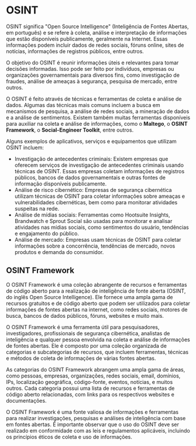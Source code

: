 # OSINT

OSINT significa "Open Source Intelligence" (Inteligência de Fontes Abertas, em português) e se refere à coleta, análise e interpretação de informações que estão disponíveis publicamente, geralmente na Internet. Essas informações podem incluir dados de redes sociais, fóruns online, sites de notícias, informações de registros públicos, entre outros.

O objetivo do OSINT é reunir informações úteis e relevantes para tomar decisões informadas. Isso pode ser feito por indivíduos, empresas ou organizações governamentais para diversos fins, como investigação de fraudes, análise de ameaças à segurança, pesquisa de mercado, entre outros.

O OSINT é feito através de técnicas e ferramentas de coleta e análise de dados. Algumas das técnicas mais comuns incluem a busca em mecanismos de pesquisa, a análise de redes sociais, a mineração de dados e a análise de sentimentos. Existem também muitas ferramentas disponíveis para auxiliar na coleta e análise de informações, como o **Maltego**, o **OSINT Framework**, o **Social-Engineer Toolkit**, entre outros.

Alguns exemplos de aplicativos, serviços e equipamentos que utilizam OSINT incluem:

- Investigação de antecedentes criminais: Existem empresas que oferecem serviços de investigação de antecedentes criminais usando técnicas de OSINT. Essas empresas coletam informações de registros públicos, bancos de dados governamentais e outras fontes de informação disponíveis publicamente.
- Análise de risco cibernético: Empresas de segurança cibernética utilizam técnicas de OSINT para coletar informações sobre ameaças e vulnerabilidades cibernéticas, bem como para monitorar atividades suspeitas na rede.
- Análise de mídias sociais: Ferramentas como Hootsuite Insights, Brandwatch e Sprout Social são usadas para monitorar e analisar atividades nas mídias sociais, como sentimentos do usuário, tendências e engajamento do público.
- Análise de mercado: Empresas usam técnicas de OSINT para coletar informações sobre a concorrência, tendências de mercado, novos produtos e demanda do consumidor.

## OSINT Framework

O OSINT Framework é uma coleção abrangente de recursos e ferramentas de código aberto para a realização de inteligência de fonte aberta (OSINT, do inglês Open Source Intelligence). Ele fornece uma ampla gama de recursos gratuitos e de código aberto que podem ser utilizados para coletar informações de fontes abertas na internet, como redes sociais, motores de busca, bancos de dados públicos, fóruns, websites e muito mais.

O OSINT Framework é uma ferramenta útil para pesquisadores, investigadores, profissionais de segurança cibernética, analistas de inteligência e qualquer pessoa envolvida na coleta e análise de informações de fontes abertas. Ele é composto por uma coleção organizada de categorias e subcategorias de recursos, que incluem ferramentas, técnicas e métodos de coleta de informações de várias fontes abertas.

As categorias do OSINT Framework abrangem uma ampla gama de áreas, como pessoas, empresas, organizações, redes sociais, email, domínios, IPs, localização geográfica, código-fonte, eventos, notícias, e muitos outros. Cada categoria possui uma lista de recursos e ferramentas de código aberto relacionadas, com links para os respectivos websites e documentações.

O OSINT Framework é uma fonte valiosa de informações e ferramentas para realizar investigações, pesquisas e análises de inteligência com base em fontes abertas. É importante observar que o uso do OSINT deve ser realizado em conformidade com as leis e regulamentos aplicáveis, incluindo os princípios éticos de coleta e uso de informações.
